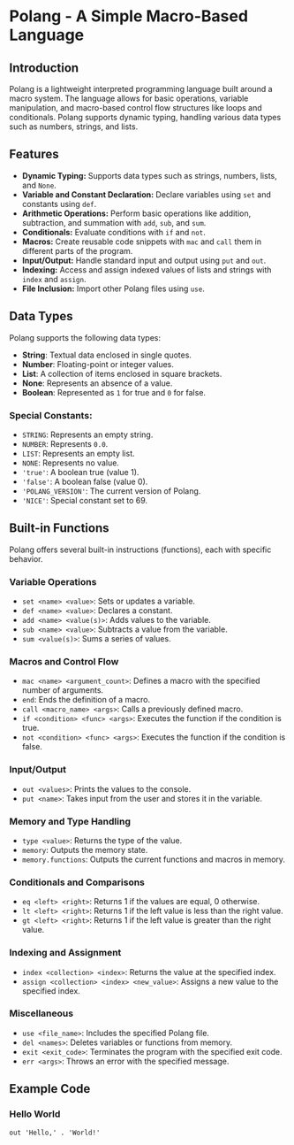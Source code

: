 # Polang - A Simple Macro-Based Language

## Introduction
Polang is a lightweight interpreted programming language built around a macro system. The language allows for basic operations, variable manipulation, and macro-based control flow structures like loops and conditionals. Polang supports dynamic typing, handling various data types such as numbers, strings, and lists.

## Features
- **Dynamic Typing:** Supports data types such as strings, numbers, lists, and `None`.
- **Variable and Constant Declaration:** Declare variables using `set` and constants using `def`.
- **Arithmetic Operations:** Perform basic operations like addition, subtraction, and summation with `add`, `sub`, and `sum`.
- **Conditionals:** Evaluate conditions with `if` and `not`.
- **Macros:** Create reusable code snippets with `mac` and `call` them in different parts of the program.
- **Input/Output:** Handle standard input and output using `put` and `out`.
- **Indexing:** Access and assign indexed values of lists and strings with `index` and `assign`.
- **File Inclusion:** Import other Polang files using `use`.

## Data Types
Polang supports the following data types:
- **String**: Textual data enclosed in single quotes.
- **Number**: Floating-point or integer values.
- **List**: A collection of items enclosed in square brackets.
- **None**: Represents an absence of a value.
- **Boolean**: Represented as `1` for true and `0` for false.

### Special Constants:
- `STRING`: Represents an empty string.
- `NUMBER`: Represents `0.0`.
- `LIST`: Represents an empty list.
- `NONE`: Represents no value.
- `'true'`: A boolean true (value 1).
- `'false'`: A boolean false (value 0).
- `'POLANG_VERSION'`: The current version of Polang.
- `'NICE'`: Special constant set to 69.

## Built-in Functions
Polang offers several built-in instructions (functions), each with specific behavior.

### Variable Operations
- `set <name> <value>`: Sets or updates a variable.
- `def <name> <value>`: Declares a constant.
- `add <name> <value(s)>`: Adds values to the variable.
- `sub <name> <value>`: Subtracts a value from the variable.
- `sum <value(s)>`: Sums a series of values.

### Macros and Control Flow
- `mac <name> <argument_count>`: Defines a macro with the specified number of arguments.
- `end`: Ends the definition of a macro.
- `call <macro_name> <args>`: Calls a previously defined macro.
- `if <condition> <func> <args>`: Executes the function if the condition is true.
- `not <condition> <func> <args>`: Executes the function if the condition is false.

### Input/Output
- `out <values>`: Prints the values to the console.
- `put <name>`: Takes input from the user and stores it in the variable.

### Memory and Type Handling
- `type <value>`: Returns the type of the value.
- `memory`: Outputs the memory state.
- `memory.functions`: Outputs the current functions and macros in memory.

### Conditionals and Comparisons
- `eq <left> <right>`: Returns 1 if the values are equal, 0 otherwise.
- `lt <left> <right>`: Returns 1 if the left value is less than the right value.
- `gt <left> <right>`: Returns 1 if the left value is greater than the right value.

### Indexing and Assignment
- `index <collection> <index>`: Returns the value at the specified index.
- `assign <collection> <index> <new_value>`: Assigns a new value to the specified index.

### Miscellaneous
- `use <file_name>`: Includes the specified Polang file.
- `del <names>`: Deletes variables or functions from memory.
- `exit <exit_code>`: Terminates the program with the specified exit code.
- `err <args>`: Throws an error with the specified message.

## Example Code

### Hello World
```polang
out 'Hello,' . 'World!'